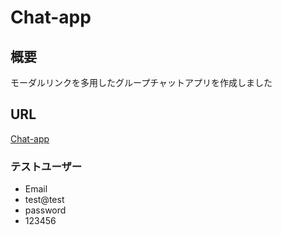 #  Chat-app

##  概要
モーダルリンクを多用したグループチャットアプリを作成しました

##  URL
[Chat-app](http://3.114.20.168/)
### テストユーザー
-  Email
  -  test@test
-  password
  -  123456


